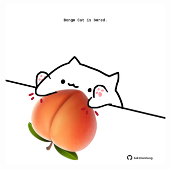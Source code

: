 <!-- built at 22/01/2024, 16:00:44 UTC -->
<p align="center">
  <img width="500" height="500" src="./ReadmeImage.svg">
</p>
